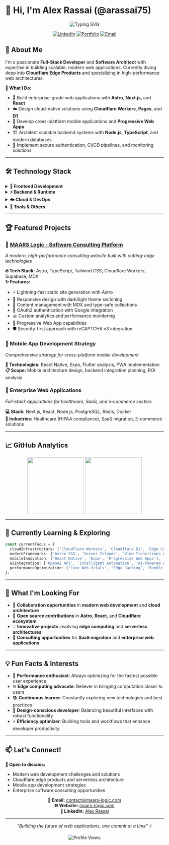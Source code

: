 # 👋 Hi, I'm Alex Rassai (@arassai75)

<div align="center">

![Typing SVG](https://readme-typing-svg.herokuapp.com?font=Fira+Code&size=22&duration=3000&pause=1000&color=3B82F6&center=true&vCenter=true&multiline=true&width=600&height=100&lines=Full-Stack+Developer+%26+Software+Architect;Cloud+Infrastructure+%26+DevOps+Specialist;Building+Scalable+Web+Applications)

[![LinkedIn](https://img.shields.io/badge/LinkedIn-0077B5?style=for-the-badge&logo=linkedin&logoColor=white)](https://www.linkedin.com/in/alirassai/)
[![Portfolio](https://img.shields.io/badge/Portfolio-FF5722?style=for-the-badge&logo=google-chrome&logoColor=white)](https://maarslogic.com)
[![Email](https://img.shields.io/badge/Email-D14836?style=for-the-badge&logo=gmail&logoColor=white)](mailto:contact@maarslogic.com)

</div>

## 🚀 About Me

I'm a passionate **Full-Stack Developer** and **Software Architect** with expertise in building scalable, modern web applications. Currently diving deep into **Cloudflare Edge Products** and specializing in high-performance web architectures.

**🎯 What I Do:**
- 🔧 Build enterprise-grade web applications with **Astro**, **Next.js**, and **React**
- ☁️ Design cloud-native solutions using **Cloudflare Workers**, **Pages**, and **D1**
- 📱 Develop cross-platform mobile applications and **Progressive Web Apps**
- 🏗️ Architect scalable backend systems with **Node.js**, **TypeScript**, and modern databases
- 🔐 Implement secure authentication, CI/CD pipelines, and monitoring solutions

---

## 🛠️ Technology Stack

<details>
<summary><b>🎨 Frontend Development</b></summary>

![Astro](https://img.shields.io/badge/Astro-0C1222?style=flat-square&logo=astro&logoColor=FDFDFE)
![Next.js](https://img.shields.io/badge/Next.js-000000?style=flat-square&logo=next.js&logoColor=white)
![React](https://img.shields.io/badge/React-20232A?style=flat-square&logo=react&logoColor=61DAFB)
![TypeScript](https://img.shields.io/badge/TypeScript-007ACC?style=flat-square&logo=typescript&logoColor=white)
![Tailwind CSS](https://img.shields.io/badge/Tailwind_CSS-38B2AC?style=flat-square&logo=tailwind-css&logoColor=white)
![React Native](https://img.shields.io/badge/React_Native-20232A?style=flat-square&logo=react&logoColor=61DAFB)

</details>

<details>
<summary><b>⚡ Backend & Runtime</b></summary>

![Node.js](https://img.shields.io/badge/Node.js-43853D?style=flat-square&logo=node.js&logoColor=white)
![Cloudflare Workers](https://img.shields.io/badge/Cloudflare_Workers-F38020?style=flat-square&logo=cloudflare&logoColor=white)
![Express.js](https://img.shields.io/badge/Express.js-404D59?style=flat-square&logo=express)
![Supabase](https://img.shields.io/badge/Supabase-181818?style=flat-square&logo=supabase&logoColor=white)
![PostgreSQL](https://img.shields.io/badge/PostgreSQL-316192?style=flat-square&logo=postgresql&logoColor=white)

</details>

<details>
<summary><b>☁️ Cloud & DevOps</b></summary>

![Cloudflare](https://img.shields.io/badge/Cloudflare-F38020?style=flat-square&logo=cloudflare&logoColor=white)
![GitHub Actions](https://img.shields.io/badge/GitHub_Actions-2088FF?style=flat-square&logo=github-actions&logoColor=white)
![Docker](https://img.shields.io/badge/Docker-2CA5E0?style=flat-square&logo=docker&logoColor=white)
![Vercel](https://img.shields.io/badge/Vercel-000000?style=flat-square&logo=vercel&logoColor=white)
![AWS](https://img.shields.io/badge/AWS-232F3E?style=flat-square&logo=amazon-aws&logoColor=white)

</details>

<details>
<summary><b>🔧 Tools & Others</b></summary>

![Git](https://img.shields.io/badge/Git-F05032?style=flat-square&logo=git&logoColor=white)
![MDX](https://img.shields.io/badge/MDX-1B1F24?style=flat-square&logo=mdx&logoColor=white)
![Prisma](https://img.shields.io/badge/Prisma-3982CE?style=flat-square&logo=Prisma&logoColor=white)
![JWT](https://img.shields.io/badge/JWT-000000?style=flat-square&logo=JSON%20web%20tokens&logoColor=white)
![ESLint](https://img.shields.io/badge/ESLint-4B3263?style=flat-square&logo=eslint&logoColor=white)

</details>

---

## 🏆 Featured Projects

### 🌟 [MAARS Logic - Software Consulting Platform](https://maars-logic.com)
*A modern, high-performance consulting website built with cutting-edge technologies*

**🔥 Tech Stack:** Astro, TypeScript, Tailwind CSS, Cloudflare Workers, Supabase, MDX  
**✨ Features:** 
- ⚡ Lightning-fast static site generation with Astro
- 🎨 Responsive design with dark/light theme switching
- 📝 Content management with MDX and type-safe collections
- 🔐 OAuth2 authentication with Google integration
- 📊 Custom analytics and performance monitoring
- 📱 Progressive Web App capabilities
- 🛡️ Security-first approach with reCAPTCHA v3 integration

### 📱 Mobile App Development Strategy
*Comprehensive strategy for cross-platform mobile development*

**🔧 Technologies:** React Native, Expo, Flutter analysis, PWA implementation  
**📋 Scope:** Mobile architecture design, backend integration planning, ROI analysis

### 🚀 Enterprise Web Applications
*Full-stack applications for healthcare, SaaS, and e-commerce sectors*

**💻 Stack:** Next.js, React, Node.js, PostgreSQL, Redis, Docker  
**🏥 Industries:** Healthcare (HIPAA compliance), SaaS migration, E-commerce solutions

---

## 📈 GitHub Analytics

<div align="center">

<img height="180em" src="https://github-readme-stats.vercel.app/api?username=arassai75&show_icons=true&theme=tokyonight&include_all_commits=true&count_private=true"/>

<img height="180em" src="https://github-readme-stats.vercel.app/api/top-langs/?username=arassai75&layout=compact&langs_count=8&theme=tokyonight"/>

</div>

---

## 🌱 Currently Learning & Exploring

```typescript
const currentFocus = {
  cloudInfrastructure: ['Cloudflare Workers', 'Cloudflare D1', 'Edge Computing'],
  modernFrameworks: ['Astro SSG', 'Server Islands', 'View Transitions API'],
  mobileInnovation: ['React Native', 'Expo', 'Progressive Web Apps'],
  aiIntegration: ['OpenAI API', 'Intelligent Automation', 'AI-Powered Applications'],
  performanceOptimization: ['Core Web Vitals', 'Edge Caching', 'Bundle Optimization']
};
```

---

## 🎯 What I'm Looking For

- 🤝 **Collaboration opportunities** in **modern web development** and **cloud architecture**
- 🌟 **Open source contributions** in **Astro**, **React**, and **Cloudflare ecosystem**
- 💡 **Innovative projects** involving **edge computing** and **serverless architectures**
- 🏢 **Consulting opportunities** for **SaaS migration** and **enterprise web applications**

---

## 💡 Fun Facts & Interests

- 🚀 **Performance enthusiast**: Always optimizing for the fastest possible user experience
- 🌐 **Edge computing advocate**: Believer in bringing computation closer to users
- 📚 **Continuous learner**: Constantly exploring new technologies and best practices
- 🎨 **Design-conscious developer**: Balancing beautiful interfaces with robust functionality
- ⚡ **Efficiency optimizer**: Building tools and workflows that enhance developer productivity

---

## 📫 Let's Connect!

**💬 Open to discuss:**
- Modern web development challenges and solutions
- Cloudflare edge products and serverless architecture
- Mobile app development strategies
- Enterprise software consulting opportunities

<div align="center">

**📧 Email:** contact@maars-logic.com  
**🌐 Website:** [maars-logic.com](https://maars-logic.com)  
**💼 LinkedIn:** [Alex Rassai](https://www.linkedin.com/in/alirassai/)

---

*"Building the future of web applications, one commit at a time"* ⚡

![Profile Views](https://komarev.com/ghpvc/?username=arassai75&color=3B82F6&style=flat-square)

</div>
